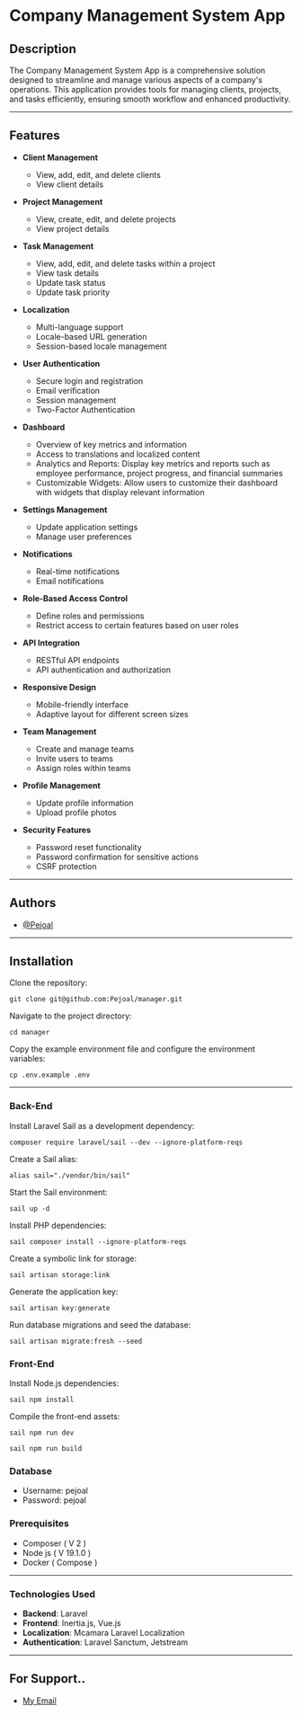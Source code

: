 # Company Management System App

## Description

The Company Management System App is a comprehensive solution designed to streamline and manage various aspects of a company's operations. This application provides tools for managing clients, projects, and tasks efficiently, ensuring smooth workflow and enhanced productivity.

---

## Features

- **Client Management**

  - View, add, edit, and delete clients
  - View client details

- **Project Management**

  - View, create, edit, and delete projects
  - View project details

- **Task Management**

  - View, add, edit, and delete tasks within a project
  - View task details
  - Update task status
  - Update task priority

- **Localization**

  - Multi-language support
  - Locale-based URL generation
  - Session-based locale management

- **User Authentication**

  - Secure login and registration
  - Email verification
  - Session management
  - Two-Factor Authentication

- **Dashboard**

  - Overview of key metrics and information
  - Access to translations and localized content
  - Analytics and Reports: Display key metrics and reports such as employee performance, project progress, and financial summaries
  - Customizable Widgets: Allow users to customize their dashboard with widgets that display relevant information

- **Settings Management**

  - Update application settings
  - Manage user preferences

- **Notifications**

  - Real-time notifications
  - Email notifications

- **Role-Based Access Control**

  - Define roles and permissions
  - Restrict access to certain features based on user roles

- **API Integration**

  - RESTful API endpoints
  - API authentication and authorization

- **Responsive Design**

  - Mobile-friendly interface
  - Adaptive layout for different screen sizes

- **Team Management**

  - Create and manage teams
  - Invite users to teams
  - Assign roles within teams

- **Profile Management**

  - Update profile information
  - Upload profile photos

- **Security Features**
  - Password reset functionality
  - Password confirmation for sensitive actions
  - CSRF protection

---

## Authors

- [@Pejoal](https://www.github.com/Pejoal)

---

## Installation

Clone the repository:

```shell
git clone git@github.com:Pejoal/manager.git
```

Navigate to the project directory:

```shell
cd manager
```

Copy the example environment file and configure the environment variables:

```shell
cp .env.example .env
```

---

### Back-End

Install Laravel Sail as a development dependency:

```shell
composer require laravel/sail --dev --ignore-platform-reqs
```

Create a Sail alias:

```shell
alias sail="./vendor/bin/sail"
```

Start the Sail environment:

```shell
sail up -d
```

Install PHP dependencies:

```shell
sail composer install --ignore-platform-reqs
```

Create a symbolic link for storage:

```shell
sail artisan storage:link
```

Generate the application key:

```shell
sail artisan key:generate
```

Run database migrations and seed the database:

```shell
sail artisan migrate:fresh --seed
```

### Front-End

Install Node.js dependencies:

```shell
sail npm install
```

Compile the front-end assets:

```shell
sail npm run dev
```

```shell
sail npm run build
```

### Database

- Username: pejoal
- Password: pejoal

### Prerequisites

- Composer ( V 2 )
- Node js ( V 19.1.0 )
- Docker ( Compose )

---

### Technologies Used

- **Backend**: Laravel
- **Frontend**: Inertia.js, Vue.js
- **Localization**: Mcamara Laravel Localization
- **Authentication**: Laravel Sanctum, Jetstream

---

## For Support..

- [My Email](pejoal.official@gmail.com)
